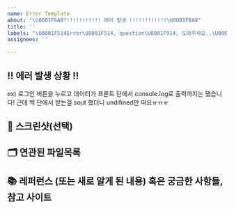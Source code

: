 ```yaml
---
name: Error Template
about: "\U0001F6A8!!!!!!!!!!!! 에러 발생 !!!!!!!!!!!!\U0001F6A8"
title: ''
labels: "\U0001F514Error\U0001F514, question\U0001F914, 도와주세요..\U0001F622"
assignees: ''

---
```


## ‼️ 에러 발생 상황 ‼️
<!-- 앞뒤 상황 자세하게 설명 부탁드립니다! -->

ex) 로그인 버튼을 누르고 데이터가 프론트 단에서 console.log로 출력까지는 됐습니다! 근데 백 단에서 받는걸 sout 했더니 undifined만 떠요ㅠㅠㅠ

## 📸 스크린샷(선택)
<!-- 스크린샷이 필요한 스크린샷을 첨부해주세요 -->

## 🗂️ 연관된 파일목록
<!-- 해당 기능에 여결되어 있는 파일들 이름을 작성해주세요!
(어떤게 어떤 파일인지 작성도 해주시면...🙆)-->

## 📚 레퍼런스 (또는 새로 알게 된 내용) 혹은 궁금한 사항들, 참고 사이트 
<!-- 참고할 사항이 있다면 적어주세요 -->
